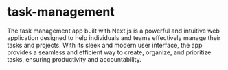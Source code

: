 # task-management
The task management app built with Next.js is a powerful and intuitive web application designed to help individuals and teams effectively manage their tasks and projects. With its sleek and modern user interface, the app provides a seamless and efficient way to create, organize, and prioritize tasks, ensuring productivity and accountability.
